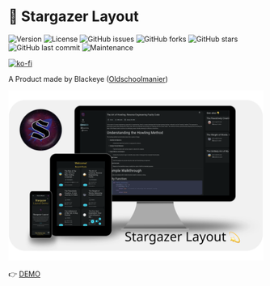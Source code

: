 # 🌟 Stargazer Layout

![Version](https://img.shields.io/badge/Version-0.3.1-brightgreen)
![License](https://img.shields.io/badge/License-MIT-blue)
![GitHub issues](https://img.shields.io/github/issues/Blackstareye/stargazer-layout)
![GitHub forks](https://img.shields.io/github/forks/Blackstareye/stargazer-layout)
![GitHub stars](https://img.shields.io/github/stars/Blackstareye/stargazer-layout)
![GitHub last commit](https://img.shields.io/github/last-commit/Blackstareye/stargazer-layout)
![Maintenance](https://img.shields.io/maintenance/yes/2025)

[![ko-fi](https://ko-fi.com/img/githubbutton_sm.svg)](https://ko-fi.com/H2H096MU7)

A Product made by Blackeye ([Oldschoolmanier](https://oldschoolmanier.de))

![Screenshot](https://github.com/Blackstareye/stargazer-layout/blob/master/images/Screenshot.png)

👉 [DEMO](https://blackstareye.github.io/stargazer-layout/)
